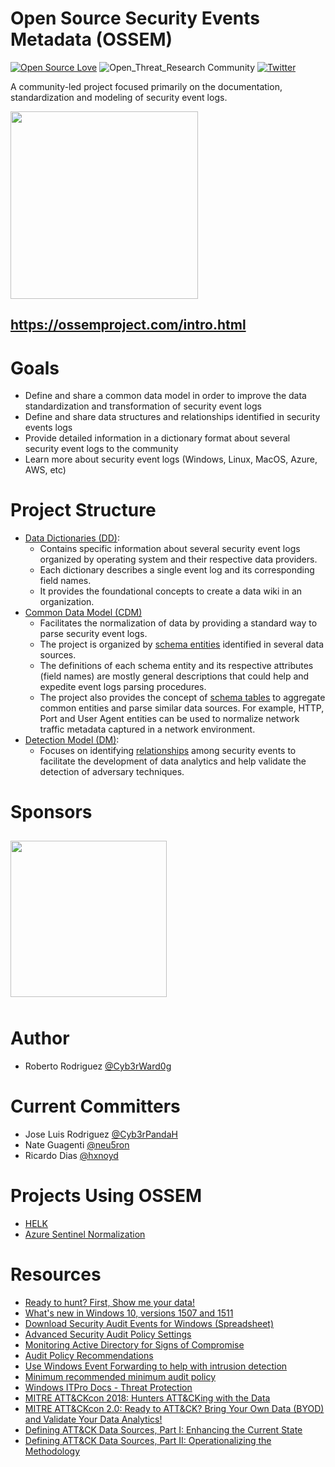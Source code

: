 # Open Source Security Events Metadata (OSSEM)

[![Open Source Love](https://badges.frapsoft.com/os/v3/open-source.svg?v=103)](https://github.com/ellerbrock/open-source-badges/)
![Open_Threat_Research Community](https://img.shields.io/badge/Open_Threat_Research-Community-brightgreen.svg)
[![Twitter](https://img.shields.io/twitter/follow/OSSEM_Project.svg?style=social&label=Follow)](https://twitter.com/OSSEM_Project)

A community-led project focused primarily on the documentation, standardization and modeling of security event logs.

<img src="resources/images/OSSEM_logo.png" width=300>

## https://ossemproject.com/intro.html

# Goals

* Define and share a common data model in order to improve the data standardization and transformation of security event logs
* Define and share data structures and relationships identified in security events logs
* Provide detailed information in a dictionary format about several security event logs to the community
* Learn more about security event logs (Windows, Linux, MacOS, Azure, AWS, etc)

# Project Structure

* [Data Dictionaries (DD)](https://github.com/OTRF/OSSEM-DD):
  * Contains specific information about several security event logs organized by operating system and their respective data providers.
  * Each dictionary describes a single event log and its corresponding field names.
  * It provides the foundational concepts to create a data wiki in an organization.
* [Common Data Model (CDM)](https://github.com/OTRF/OSSEM-CDM)
  * Facilitates the normalization of data by providing a standard way to parse security event logs.
  * The project is organized by [schema entities](https://github.com/OTRF/OSSEM-CDM/tree/master/schemas/entities) identified in several data sources.
  * The definitions of each schema entity and its respective attributes (field names) are mostly general descriptions that could help and expedite event logs parsing procedures.
  * The project also provides the concept of [schema tables](https://github.com/OTRF/OSSEM-CDM/tree/master/schemas/tables) to aggregate common entities and parse similar data sources. For example, HTTP, Port and User Agent entities can be used to normalize network traffic metadata captured in a network environment.
* [Detection Model (DM)](https://github.com/OTRF/OSSEM-DM):
  * Focuses on identifying [relationships](https://github.com/OTRF/OSSEM-DM/tree/main/relationships) among security events to facilitate the development of data analytics and help validate the detection of adversary techniques.

# Sponsors

[<img src="https://user-images.githubusercontent.com/9653181/148482477-a2e88cec-dac5-4372-a3fc-e568e47b237f.png" width="250" vspace="10"/>](https://www.tines.com/?utm_source=oss&utm_medium=sponsorship&utm_campaign=Cyb3rWard0g)

# Author

* Roberto Rodriguez [@Cyb3rWard0g](https://twitter.com/Cyb3rWard0g)

# Current Committers

* Jose Luis Rodriguez [@Cyb3rPandaH](https://twitter.com/Cyb3rPandaH)
* Nate Guagenti [@neu5ron](https://twitter.com/neu5ron)
* Ricardo Dias [@hxnoyd](https://twitter.com/hxnoyd)

# Projects Using OSSEM

* [HELK](https://github.com/Cyb3rWard0g/HELK)
* [Azure Sentinel Normalization](https://docs.microsoft.com/en-us/azure/sentinel/normalization-schema)

# Resources

* [Ready to hunt? First, Show me your data!](https://cyberwardog.blogspot.com/2017/12/ready-to-hunt-first-show-me-your-data.html)
* [What's new in Windows 10, versions 1507 and 1511](https://docs.microsoft.com/en-us/windows/whats-new/whats-new-windows-10-version-1507-and-1511#bkmk-lsass)
* [Download Security Audit Events for Windows (Spreadsheet)](https://www.microsoft.com/en-us/download/details.aspx?id=50034)
* [Advanced Security Audit Policy Settings](https://docs.microsoft.com/en-us/windows/security/threat-protection/auditing/advanced-security-audit-policy-settings)
* [Monitoring Active Directory for Signs of Compromise](https://docs.microsoft.com/en-us/windows-server/identity/ad-ds/plan/security-best-practices/monitoring-active-directory-for-signs-of-compromise#audit-account-management)
* [Audit Policy Recommendations](https://docs.microsoft.com/en-us/windows-server/identity/ad-ds/plan/security-best-practices/audit-policy-recommendations)
* [Use Windows Event Forwarding to help with intrusion detection](https://docs.microsoft.com/en-us/windows/security/threat-protection/use-windows-event-forwarding-to-assist-in-intrusion-detection)
* [Minimum recommended minimum audit policy](https://docs.microsoft.com/en-us/windows/security/threat-protection/use-windows-event-forwarding-to-assist-in-intrusion-detection#a-href-idbkmk-appendixaaappendix-a---minimum-recommended-minimum-audit-policy)
* [Windows ITPro Docs - Threat Protection](https://github.com/MicrosoftDocs/windows-itpro-docs/tree/master/windows/security/threat-protection)
* [MITRE ATT&CKcon 2018: Hunters ATT&CKing with the Data](https://youtu.be/QCDBjFJ_C3g)
* [MITRE ATT&CKcon 2.0: Ready to ATT&CK? Bring Your Own Data (BYOD) and Validate Your Data Analytics!](https://youtu.be/eM0c_Gil-38)
* [Defining ATT&CK Data Sources, Part I: Enhancing the Current State](https://medium.com/mitre-attack/defining-attack-data-sources-part-i-4c39e581454f)
* [Defining ATT&CK Data Sources, Part II: Operationalizing the Methodology](https://medium.com/mitre-attack/defining-attack-data-sources-part-ii-1fc98738ba5b)
